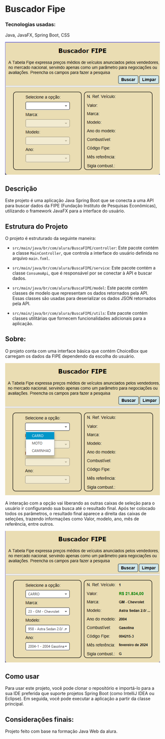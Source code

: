 # Buscador Fipe

### Tecnologias usadas: 

Java, JavaFX, Spring Boot, CSS

![](https://github.com/Beforg/assets/blob/main/fipe/principal.png)

## Descrição

Este projeto é uma aplicação Java Spring Boot que se conecta a uma API para buscar dados da FIPE (Fundação Instituto de Pesquisas Econômicas), utilizando o framework JavaFX para a interface do usuário.

## Estrutura do Projeto

O projeto é estruturado da seguinte maneira:

- `src/main/java/br/com/alura/BuscaFIPE/controller`: Este pacote contém a classe `MainController`, que controla a interface do usuário definida no arquivo `main.fxml`.

- `src/main/java/br/com/alura/BuscaFIPE/service`: Este pacote contém a classe `ConsumoApi`, que é responsável por se conectar à API e buscar dados.

- `src/main/java/br/com/alura/BuscaFIPE/model`: Este pacote contém classes de modelo que representam os dados retornados pela API. Essas classes são usadas para deserializar os dados JSON retornados pela API.

- `src/main/java/br/com/alura/BuscaFIPE/utils`: Este pacote contém classes utilitárias que fornecem funcionalidades adicionais para a aplicação.

## Sobre:

O projeto conta com uma interface básica que contém ChoiceBox que carregam os dados da FIPE dependendo da escolha do usuário.

![](https://github.com/Beforg/assets/blob/main/fipe/opcao.png)

A interação com a opção vai liberando as outras caixas de seleção para o usuário ir configurando sua busca até o resultado final.
Após ter colocado todos os parâmetros, o resultado final aparece a direita das caixas de seleções, trazendo informações como Valor, modelo, ano, mês de referência, entre outros.

![](https://github.com/Beforg/assets/blob/main/fipe/fim.png)

## Como usar

Para usar este projeto, você pode clonar o repositório e importá-lo para a sua IDE preferida que suporte projetos Spring Boot (como IntelliJ IDEA ou Eclipse). Em seguida, você pode executar a aplicação a partir da classe principal.

## Considerações finais:

Projeto feito com base na formação Java Web da alura.
